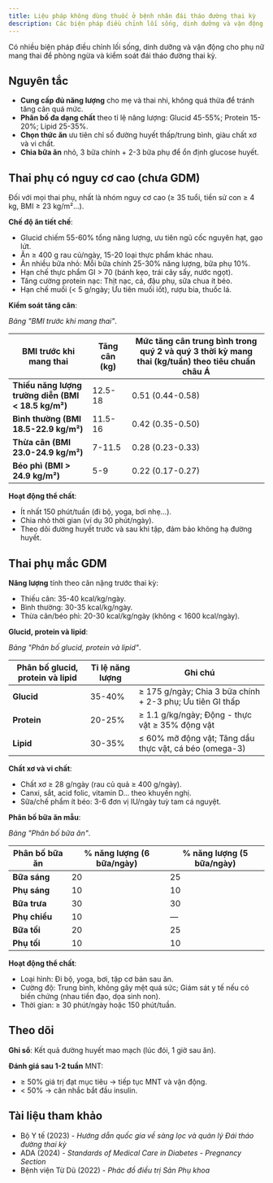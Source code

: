 ```yaml
---
title: Liệu pháp không dùng thuốc ở bệnh nhân đái tháo đường thai kỳ
description: Các biện pháp điều chỉnh lối sống, dinh dưỡng và vận động cho phụ nữ mang thai để phòng ngừa và kiểm soát đái tháo đường thai kỳ.
---
```


Có nhiều biện pháp điều chỉnh lối sống, dinh dưỡng và vận động cho phụ nữ mang thai để phòng ngừa và kiểm soát đái tháo đường thai kỳ.

## Nguyên tắc

- **Cung cấp đủ năng lượng** cho mẹ và thai nhi, không quá thừa để tránh tăng cân quá mức.
- **Phân bố đa dạng chất** theo tỉ lệ năng lượng: Glucid 45-55%; Protein 15-20%; Lipid 25-35%.
- **Chọn thức ăn** ưu tiên chỉ số đường huyết thấp/trung bình, giàu chất xơ và vi chất.
- **Chia bữa ăn** nhỏ, 3 bữa chính + 2-3 bữa phụ để ổn định glucose huyết.

## Thai phụ có nguy cơ cao (chưa GDM)

Đối với mọi thai phụ, nhất là nhóm nguy cơ cao (≥ 35 tuổi, tiền sử con ≥ 4 kg, BMI ≥ 23 kg/m²...).

**Chế độ ăn tiết chế**:

- Glucid chiếm 55-60% tổng năng lượng, ưu tiên ngũ cốc nguyên hạt, gạo lứt.
- Ăn ≥ 400 g rau củ/ngày, 15-20 loại thực phẩm khác nhau.
- Ăn nhiều bữa nhỏ: Mỗi bữa chính 25-30% năng lượng, bữa phụ 10%.
- Hạn chế thực phẩm GI > 70 (bánh kẹo, trái cây sấy, nước ngọt).
- Tăng cường protein nạc: Thịt nạc, cá, đậu phụ, sữa chua ít béo.
- Hạn chế muối (< 5 g/ngày; Ưu tiên muối iốt), rượu bia, thuốc lá.

**Kiểm soát tăng cân**:

_Bảng "BMI trước khi mang thai"_.

| BMI trước khi mang thai                             | Tăng cân (kg) | Mức tăng cân trung bình trong quý 2 và quý 3 thời kỳ mang thai (kg/tuần) theo tiêu chuẩn châu Á |
| --------------------------------------------------- | ------------- | ----------------------------------------------------------------------------------------------- |
| **Thiếu năng lượng trường diễn (BMI < 18.5 kg/m²)** | 12.5-18       | 0.51 (0.44-0.58)                                                                                |
| **Bình thường (BMI 18.5-22.9 kg/m²)**               | 11.5-16       | 0.42 (0.35-0.50)                                                                                |
| **Thừa cân (BMI 23.0-24.9 kg/m²)**                  | 7-11.5        | 0.28 (0.23-0.33)                                                                                |
| **Béo phì (BMI > 24.9 kg/m²)**                      | 5-9           | 0.22 (0.17-0.27)                                                                                |

**Hoạt động thể chất**:

- Ít nhất 150 phút/tuần (đi bộ, yoga, bơi nhẹ...).
- Chia nhỏ thời gian (ví dụ 30 phút/ngày).
- Theo dõi đường huyết trước và sau khi tập, đảm bảo không hạ đường huyết.

## Thai phụ mắc GDM

**Năng lượng** tính theo cân nặng trước thai kỳ:

- Thiếu cân: 35-40 kcal/kg/ngày.
- Bình thường: 30-35 kcal/kg/ngày.
- Thừa cân/béo phì: 20-30 kcal/kg/ngày (không < 1600 kcal/ngày).

**Glucid, protein và lipid**:

_Bảng "Phân bố glucid, protein và lipid"_.

| Phân bố glucid, protein và lipid | Tỉ lệ năng lượng | Ghi chú                                                   |
| -------------------------------- | ---------------- | --------------------------------------------------------- |
| **Glucid**                       | 35-40%           | ≥ 175 g/ngày; Chia 3 bữa chính + 2-3 phụ; Ưu tiên GI thấp |
| **Protein**                      | 20-25%           | ≥ 1.1 g/kg/ngày; Động - thực vật ≥ 35% động vật           |
| **Lipid**                        | 30-35%           | ≤ 60% mỡ động vật; Tăng dầu thực vật, cá béo (omega-3)    |

**Chất xơ và vi chất**:

- Chất xơ ≥ 28 g/ngày (rau củ quả ≥ 400 g/ngày).
- Canxi, sắt, acid folic, vitamin D... theo khuyến nghị.
- Sữa/chế phẩm ít béo: 3-6 đơn vị IU/ngày tuỳ tam cá nguyệt.

**Phân bố bữa ăn mẫu**:

_Bảng "Phân bố bữa ăn"_.

| Phân bố bữa ăn | % năng lượng (6 bữa/ngày) | % năng lượng (5 bữa/ngày) |
| -------------- | ------------------------- | ------------------------- |
| **Bữa sáng**   | 20                        | 25                        |
| **Phụ sáng**   | 10                        | 10                        |
| **Bữa trưa**   | 30                        | 30                        |
| **Phụ chiều**  | 10                        | —                         |
| **Bữa tối**    | 20                        | 25                        |
| **Phụ tối**    | 10                        | 10                        |

**Hoạt động thể chất**:

- Loại hình: Đi bộ, yoga, bơi, tập cơ bản sau ăn.
- Cường độ: Trung bình, không gây mệt quá sức; Giám sát y tế nếu có biến chứng (nhau tiền đạo, dọa sinh non).
- Thời gian: ≥ 30 phút/ngày hoặc 150 phút/tuần.

## Theo dõi

**Ghi sổ**: Kết quả đường huyết mao mạch (lúc đói, 1 giờ sau ăn).

**Đánh giá sau 1-2 tuần** MNT:

- ≥ 50% giá trị đạt mục tiêu → tiếp tục MNT và vận động.
- < 50% → cân nhắc bắt đầu insulin.

## Tài liệu tham khảo

- Bộ Y tế (2023) - _Hướng dẫn quốc gia về sàng lọc và quản lý Đái tháo đường thai kỳ_
- ADA (2024) - _Standards of Medical Care in Diabetes - Pregnancy Section_
- Bệnh viện Từ Dũ (2022) - _Phác đồ điều trị Sản Phụ khoa_
